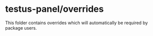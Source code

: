 # testus-panel/overrides

This folder contains overrides which will automatically be required by package users.
